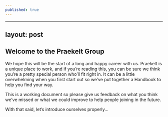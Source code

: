 ```yaml
---
published: true
---
```


---
layout: post
---
## Welcome to the Praekelt Group

We hope this will be the start of a long and happy career with us.  Praekelt is a unique place to work, and if you’re reading this, you can be sure we think you’re a pretty special person who’ll fit right in. It can be a little overwhelming when you first start out so we’ve put together a Handbook to help you find your way.  

This is a working document so please give us feedback on what you think we’ve missed or what we could improve to help people joining in the future. 

With that said, let’s introduce ourselves properly...
